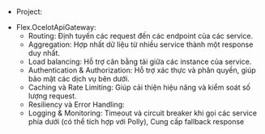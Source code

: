 ﻿* Project:
- Flex.OcelotApiGateway:
	+ Routing: Định tuyến các request đến các endpoint của các service.
	+ Aggregation: Hợp nhất dữ liệu từ nhiều service thành một response duy nhất.
	+ Load balancing: Hỗ trợ cân bằng tải giữa các instance của service.
	+ Authentication & Authorization: Hỗ trợ xác thực và phân quyền, giúp bảo mật các dịch vụ bên dưới.
	+ Caching và Rate Limiting: Giúp cải thiện hiệu năng và kiểm soát số lượng request.
	+ Resiliency và Error Handling:
	+ Logging & Monitoring: Timeout và circuit breaker khi gọi các service phía dưới (có thể tích hợp với Polly), Cung cấp fallback response